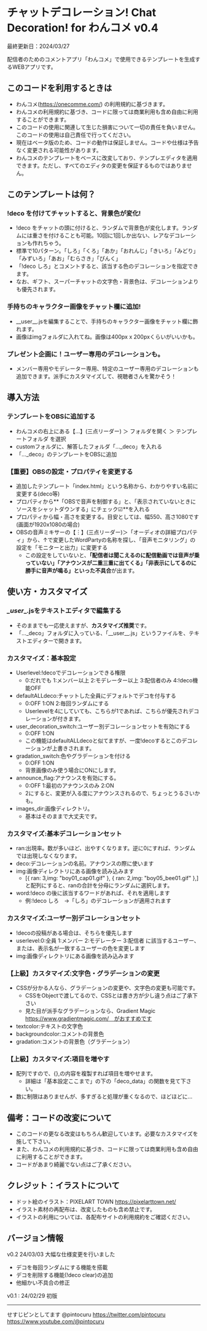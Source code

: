 # チャットデコレーション! Chat Decoration! for わんコメ v0.4

最終更新日：2024/03/27

配信者のためのコメントアプリ「わんコメ」で使用できるテンプレートを生成するWEBアプリです。

## このコードを利用するときは

- わんコメ(https://onecomme.com/) の利用規約に基づきます。
- わんコメの利用規約に基づき、コードに限っては商業利用も含め自由に利用することができます。
- このコードの使用に関連して生じた損害について一切の責任を負いません。このコードの使用は自己責任で行ってください。
- 現在はベータ版のため、コードの動作は保証しません。コードや仕様は予告なく変更される可能性があります。
- わんコメのテンプレートをベースに改変しており、テンプレエディタを適用できます。ただし、すべてのエディタの変更を保証するものではありません。

## このテンプレートは何？

### !deco を付けてチャットすると、背景色が変化!

- !deco をチャットの頭に付けると、ランダムで背景色が変化します。ランダムには重さを付けることも可能。10回に1回しか出ない、レアなデコレーションも作れちゃう。
- 標準で10パターン。「しろ」「くろ」「あか」「おれんじ」「きいろ」「みどり」「みずいろ」「あお」「むらさき」「ぴんく」
- 「!deco しろ」とコメントすると、該当する色のデコレーションを指定できます。
- なお、ギフト、スーパーチャットの文字色・背景色は、デコレーションよりも優先されます。

### 手持ちのキャラクター画像をチャット欄に追加!

- \_\_user__.jsを編集することで、手持ちのキャラクター画像をチャット欄に飾れます。
- 画像はimgフォルダに入れてね。画像は400px x 200pxくらいがいいかも。

### プレゼント企画に！ユーザー専用のデコレーションも。

- メンバー専用やモデレーター専用、特定のユーザー専用のデコレーションも追加できます。派手にカスタマイズして、視聴者さんを驚かそう！

## 導入方法

### テンプレートをOBSに追加する

- わんコメの右上にある【…】(三点リーダー) ＞ フォルダを開く ＞ テンプレートフォルダ を選択
- customフォルダに、解答したフォルダ「..._deco」を入れる
- 「..._deco」のテンプレートをOBSに追加

### 【重要】OBSの設定・プロパティを変更する

- 追加したテンプレート「index.html」という名称から、わかりやすい名前に変更する(deco等)
- プロパティから**「OBSで音声を制御する」と、「表示されていないときにソースをシャットダウンする」にチェック☑**を入れる
- プロパティから幅・高さを変更する。目安としては、幅550、高さ1080です(画面が1920x1080の場合)
- OBSの音声ミキサーの【︙】(三点リーダー)＞「オーディオの詳細プロパティ」から、↑で変更したWordPartyの名称を探し、「音声モニタリング」の設定を「モニターと出力」に変更する
  - この設定をしていないと、**「配信者は聞こえるのに配信動画では音声が乗っていない」「アナウンスが二重三重に出てくる」「非表示にしてるのに勝手に音声が鳴る」といった不具合**が出ます。

## 使い方・カスタマイズ

### _\_user__.jsをテキストエディタで編集する

- そのままでも一応使えますが、**カスタマイズ推奨**です。
- 「...\_deco」フォルダに入っている、「_\_user__.js」というファイルを、テキストエディターで開きます。

### カスタマイズ：基本設定

- Userlevel:!decoでデコレーションできる権限
  - 0:だれでも 1:メンバー以上 2:モデレーター以上 3:配信者のみ 4:!deco機能OFF
- defaultALLdeco:チャットした全員にデフォルトでデコを付与する
  - 0:OFF 1:ON 2:毎回ランダムにする
  - Userlevelを4にしていても、こちらが1であれば、こちらが優先されデコレーションが付きます。
- user_decoration_switch:ユーザー別デコレーションセットを有効にする
  - 0:OFF 1:ON
  - この機能はdefaultALLdecoと似てますが、一度!decoするとこのデコレーションが上書きされます。
- gradation_switch:色やグラデーションを付ける
  - 0:OFF 1:ON
  - 背景画像のみ使う場合にONにします。
- announce_flag:アナウンスを有効にする。
  - 0:OFF 1:最初のアナウンスのみ 2:ON
  - 2にすると、変更が入る度にアナウンスされるので、ちょっとうるさいかも。
- images_dir:画像ディレクトリ。
  - 基本はそのままで大丈夫です。

### カスタマイズ:基本デコレーションセット

- ran:出現率。数が多いほど、出やすくなります。逆に0にすれば、ランダムでは出現しなくなります。
- deco:デコレーションの名前。アナウンスの際に使います
- img:画像ディレクトリにある画像を読み込みます
  - [{ ran: 3,img: "boy01_cap01.gif" }, { ran: 2,img: "boy05_bee01.gif" },] と配列にすると、ranの合計を分母にランダムに選択します。
- word:!deco の後に該当するワードがあれば、それを適用します
  - 例:!deco しろ　→「しろ」のデコレーションが適用されます

### カスタマイズ:ユーザー別デコレーションセット

- !decoの投稿がある場合は、そちらを優先します
- userlevel:0:全員 1:メンバー 2:モデレーター 3:配信者 に該当するユーザー、または、表示名が一致するユーザーの色を変更します
- img:画像ディレクトリにある画像を読み込みます


### 【上級】カスタマイズ:文字色・グラデーションの変更

- CSSが分かる人なら、グラデーションの変更や、文字色の変更も可能です。
  - CSSをObjectで渡してるので、CSSとは書き方が少し違う点はご了承下さい
  - 見た目が派手なグラデーションなら、Gradient Magic https://www.gradientmagic.com/　がおすすめです
- textcolor:テキストの文字色
- backgroundcolor:コメントの背景色
- gradation:コメントの背景色（グラデーション）

### 【上級】カスタマイズ:項目を増やす
- 配列ですので、{},の内容を複製すれば項目を増やせます。
  - 詳細は「基本設定ここまで」の下の「deco_data」の関数を見て下さい。
- 数に制限はありませんが、多すぎると処理が重くなるので、ほどほどに…

## 備考：コードの改変について

- このコードの更なる改変はもちろん歓迎しています。必要なカスタマイズを施して下さい。
- また、わんコメの利用規約に基づき、コードに限っては商業利用も含め自由に利用することができます。
- コードがあまり綺麗でない点はご了承ください。

## クレジット：イラストについて

- ドット絵のイラスト：PIXELART TOWN
  https://pixelarttown.net/
- イラスト素材の再配布は、改変したものも含め禁止です。
- イラストの利用については、各配布サイトの利用規約をご確認ください。

## バージョン情報

v0.2 24/03/03 大幅な仕様変更を行いました

- デコを毎回ランダムにする機能を搭載
- デコを削除する機能(!deco clear)の追加
- 他細かい不具合の修正

v0.1 : 24/02/29 初版

------

せすじピンとしてます @pintocuru
https://twitter.com/pintocuru
https://www.youtube.com/@pintocuru

